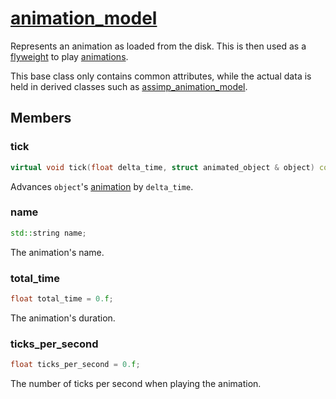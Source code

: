# [animation_model](animation_model.hpp)

Represents an animation as loaded from the disk. This is then used as a [flyweight](https://en.wikipedia.org/wiki/Flyweight_pattern) to play [animations](animation.md).

This base class only contains common attributes, while the actual data is held in derived classes such as [assimp_animation_model](assimp/assimp_animation_model.md).

## Members

### tick

```cpp
virtual void tick(float delta_time, struct animated_object & object) const noexcept = 0;
```

Advances `object`'s [animation](animation.md) by `delta_time`.

### name

```cpp
std::string name;
```

The animation's name.

### total_time

```cpp
float total_time = 0.f;
```

The animation's duration.

### ticks_per_second

```cpp
float ticks_per_second = 0.f;
```

The number of ticks per second when playing the animation.